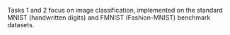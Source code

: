 Tasks 1 and 2 focus on image classification, implemented on the standard MNIST (handwritten digits) and FMNIST (Fashion-MNIST) benchmark datasets.
